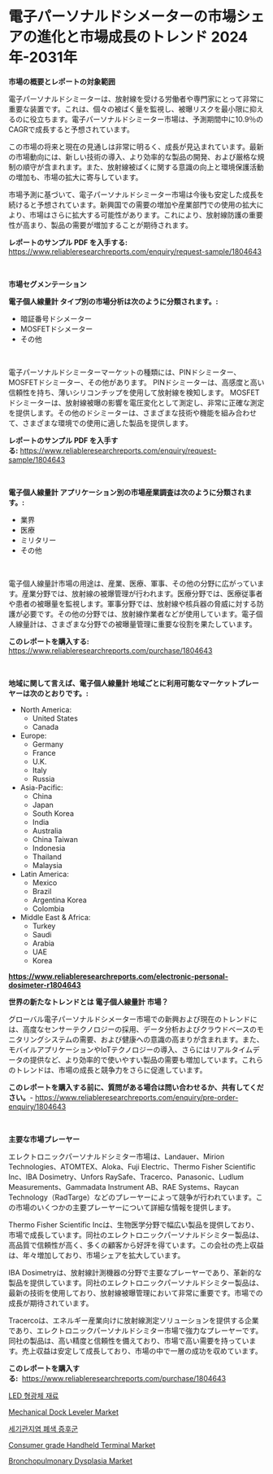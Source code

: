 <p><h1>電子パーソナルドシメーターの市場シェアの進化と市場成長のトレンド 2024年-2031年</h1></p><p><strong>市場の概要とレポートの対象範囲</strong></p>
<p><p>電子パーソナルドシミーターは、放射線を受ける労働者や専門家にとって非常に重要な装置です。これは、個々の被ばく量を監視し、被曝リスクを最小限に抑えるのに役立ちます。電子パーソナルドシミーター市場は、予測期間中に10.9％のCAGRで成長すると予想されています。</p><p>この市場の将来と現在の見通しは非常に明るく、成長が見込まれています。最新の市場動向には、新しい技術の導入、より効率的な製品の開発、および厳格な規制の順守が含まれます。また、放射線被ばくに関する意識の向上と環境保護活動の増加も、市場の拡大に寄与しています。</p><p>市場予測に基づいて、電子パーソナルドシミーター市場は今後も安定した成長を続けると予想されています。新興国での需要の増加や産業部門での使用の拡大により、市場はさらに拡大する可能性があります。これにより、放射線防護の重要性が高まり、製品の需要が増加することが期待されます。</p></p>
<p><strong>レポートのサンプル PDF を入手する:</strong> <a href="https://www.reliableresearchreports.com/enquiry/request-sample/1804643">https://www.reliableresearchreports.com/enquiry/request-sample/1804643</a></p>
<p>&nbsp;</p>
<p><strong>市場セグメンテーション</strong></p>
<p><strong>電子個人線量計 タイプ別の市場分析は次のように分類されます。:</strong></p>
<p><ul><li>暗証番号ドシメーター</li><li>MOSFETドシメーター</li><li>その他</li></ul></p>
<p>&nbsp;</p>
<p><p>電子パーソナルドシミーターマーケットの種類には、PINドシミーター、MOSFETドシミーター、その他があります。 PINドシミーターは、高感度と高い信頼性を持ち、薄いシリコンチップを使用して放射線を検知します。 MOSFETドシミーターは、放射線被曝の影響を電圧変化として測定し、非常に正確な測定を提供します。その他のドシミーターは、さまざまな技術や機能を組み合わせて、さまざまな環境での使用に適した製品を提供します。</p></p>
<p><strong>レポートのサンプル PDF を入手する:</strong>&nbsp;<a href="https://www.reliableresearchreports.com/enquiry/request-sample/1804643">https://www.reliableresearchreports.com/enquiry/request-sample/1804643</a></p>
<p>&nbsp;</p>
<p><strong> 電子個人線量計 アプリケーション別の市場産業調査は次のように分類されます。:</strong></p>
<p><ul><li>業界</li><li>医療</li><li>ミリタリー</li><li>その他</li></ul></p>
<p>&nbsp;</p>
<p><p>電子個人線量計市場の用途は、産業、医療、軍事、その他の分野に広がっています。産業分野では、放射線の被爆管理が行われます。医療分野では、医療従事者や患者の被曝量を監視します。軍事分野では、放射線や核兵器の脅威に対する防護が必要です。その他の分野では、放射線作業者などが使用しています。電子個人線量計は、さまざまな分野での被曝量管理に重要な役割を果たしています。</p></p>
<p><strong>このレポートを購入する:</strong>&nbsp; <a href="https://www.reliableresearchreports.com/purchase/1804643">https://www.reliableresearchreports.com/purchase/1804643</a></p>
<p>&nbsp;</p>
<p><strong>地域に関して言えば、電子個人線量計 地域ごとに利用可能なマーケットプレーヤーは次のとおりです。:</strong></p>
<p><ul>
    <li>
        North America:
        <ul>
            <li>United States</li>
            <li>Canada</li>
        </ul>
    </li>
    <li>
        Europe:
        <ul>
            <li>Germany</li>
            <li>France</li>
            <li>U.K.</li>
            <li>Italy</li>
            <li>Russia</li>
        </ul>
    </li>
    <li>
        Asia-Pacific:
        <ul>
            <li>China</li>
            <li>Japan</li>
            <li>South Korea</li>
            <li>India</li>
            <li>Australia</li>
            <li>China Taiwan</li>
            <li>Indonesia</li>
            <li>Thailand</li>
            <li>Malaysia</li>
        </ul>
    </li>
    <li>
        Latin America:
        <ul>
            <li>Mexico</li>
            <li>Brazil</li>
            <li>Argentina Korea</li>
            <li>Colombia</li>
        </ul>
    </li>
    <li>
        Middle East & Africa:
        <ul>
            <li>Turkey</li>
            <li>Saudi</li>
            <li>Arabia</li>
            <li>UAE</li>
            <li>Korea</li>
        </ul>
    </li>
    </ul></p>
<p><strong><a href="https://www.reliableresearchreports.com/electronic-personal-dosimeter-r1804643">https://www.reliableresearchreports.com/electronic-personal-dosimeter-r1804643</a></strong>&nbsp;</p>
<p><strong>世界の新たなトレンドとは 電子個人線量計 市場？</strong></p>
<p><p>グローバル電子パーソナルドシメーター市場での新興および現在のトレンドには、高度なセンサーテクノロジーの採用、データ分析およびクラウドベースのモニタリングシステムの需要、および健康への意識の高まりが含まれます。また、モバイルアプリケーションやIoTテクノロジーの導入、さらにはリアルタイムデータの提供など、より効率的で使いやすい製品の需要も増加しています。これらのトレンドは、市場の成長と競争力をさらに促進しています。</p></p>
<p><strong>このレポートを購入する前に、質問がある場合は問い合わせるか、共有してください。</strong>- <a href="https://www.reliableresearchreports.com/enquiry/pre-order-enquiry/1804643">https://www.reliableresearchreports.com/enquiry/pre-order-enquiry/1804643</a></p>
<p>&nbsp;</p>
<p><strong>主要な市場プレーヤー</strong></p>
<p><p>エレクトロニックパーソナルドシミター市場は、Landauer、Mirion Technologies、ATOMTEX、Aloka、Fuji Electric、Thermo Fisher Scientific Inc、IBA Dosimetry、Unfors RaySafe、Tracerco、Panasonic、Ludlum Measurements、Gammadata Instrument AB、RAE Systems、Raycan Technology（RadTarge）などのプレーヤーによって競争が行われています。この市場のいくつかの主要プレーヤーについて詳細な情報を提供します。</p><p>Thermo Fisher Scientific Incは、生物医学分野で幅広い製品を提供しており、市場で成長しています。同社のエレクトロニックパーソナルドシミター製品は、高品質で信頼性が高く、多くの顧客から好評を得ています。この会社の売上収益は、年々増加しており、市場シェアを拡大しています。</p><p>IBA Dosimetryは、放射線計測機器の分野で主要なプレーヤーであり、革新的な製品を提供しています。同社のエレクトロニックパーソナルドシミター製品は、最新の技術を使用しており、放射線被曝管理において非常に重要です。市場での成長が期待されています。</p><p>Tracercoは、エネルギー産業向けに放射線測定ソリューションを提供する企業であり、エレクトロニックパーソナルドシミター市場で強力なプレーヤーです。同社の製品は、高い精度と信頼性を備えており、市場で高い需要を持っています。売上収益は安定して成長しており、市場の中で一層の成功を収めています。</p></p>
<p><strong>このレポートを購入する:</strong>&nbsp;&nbsp;<a href="https://www.reliableresearchreports.com/purchase/1804643">https://www.reliableresearchreports.com/purchase/1804643</a></p>
<p><p><a href="https://medium.com/@boydsmitham726/led-%ED%8F%AC%EC%8A%A4%ED%8F%AC-%EB%A7%A4%ED%84%B0%EB%A6%AC%EC%96%BC-%EC%8B%9C%EC%9E%A5-%EA%B7%9C%EB%AA%A8-cagr-%ED%8A%B8%EB%A0%8C%EB%93%9C-2024-2030-54bca9f92352">LED 형광체 재료</a></p><p><a href="https://view.publitas.com/reportprime-1/analyzing-mechanical-dock-leveler-market-global-industry-perspective-and-forecast-2024-to-2031/">Mechanical Dock Leveler Market</a></p><p><a href="https://github.com/vs019sa3m8x/Market-Research-Report-List-1/blob/main/652830123651.md">세기관지염 폐색 증후군</a></p><p><a href="https://meowing-canidae-761.notion.site/Analyzing-Consumer-grade-Handheld-Terminal-Market-Global-Industry-Perspective-and-Forecast-2024-to-a65fb48f07984ee7b09e4bf1f122e5ed">Consumer grade Handheld Terminal Market</a></p><p><a href="https://github.com/gulaimolin/Market-Research-Report-List-4/blob/main/bronchopulmonary-dysplasia-market.md">Bronchopulmonary Dysplasia Market</a></p></p>